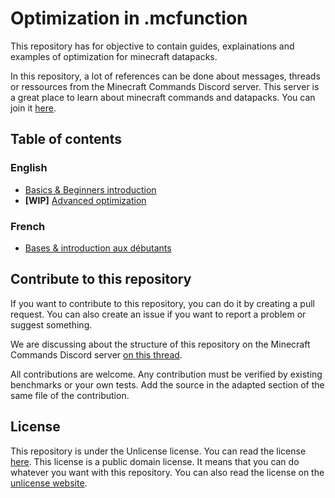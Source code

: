 # Optimization in .mcfunction

This repository has for objective to contain guides, explainations and examples of optimization for minecraft datapacks.

In this repository, a lot of references can be done about messages, threads or ressources from the Minecraft Commands Discord server. This server is a great place to learn about minecraft commands and datapacks. You can join it [here](https://discord.gg/QAFXFtZ).

## Table of contents

### English
- [Basics & Beginners introduction](./docs/basics.md)
- **[WIP]** [Advanced optimization](./docs/advanced.md)

### French
- [Bases & introduction aux débutants](./docs/lang/fr-fr/basics.md)


## Contribute to this repository

If you want to contribute to this repository, you can do it by creating a pull request. You can also create an issue if you want to report a problem or suggest something.

We are discussing about the structure of this repository on the Minecraft Commands Discord server [on this thread](https://discord.com/channels/154777837382008833/1072289159701606511).

All contributions are welcome. Any contribution must be verified by existing benchmarks or your own tests. Add the source in the adapted section of the same file of the contribution.

## License

This repository is under the Unlicense license. You can read the license [here](./LICENSE). This license is a public domain license. It means that you can do whatever you want with this repository. You can also read the license on the [unlicense website](https://unlicense.org/).